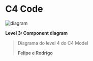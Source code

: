 # C4 Code

![diagram](https://www.plantuml.com/plantuml/svg/0/SoWkIImgAStDuUNYvN8sySrFISrHqDMrK_3r374iAbImKaZDZKygIYrB1IbmICrB0Qe50000)

**Level 3: Component diagram**

> Diagrama do level 4 do C4 Model
> 
> **Felipe e Rodrigo**